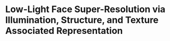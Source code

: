 # Low-Light Face Super-Resolution via Illumination, Structure, and Texture Associated Representation

